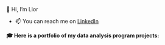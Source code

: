 👋 Hi, I’m Lior
- 📫 You can reach me on <a href="https://www.linkedin.com/in/lior-kedem-kadish/">LinkedIn</a>

<b>&#127891; Here is a portfolio of my data analysis program projects:</b>

